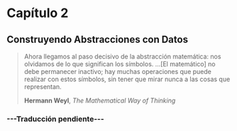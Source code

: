 # Capítulo 2

## Construyendo Abstracciones con Datos

> Ahora llegamos al paso decisivo de la abstracción matemática: nos olvidamos de lo que significan los símbolos. ...[El matemático] no debe permanecer inactivo; hay muchas operaciones que puede realizar con estos símbolos, sin tener que mirar nunca a las cosas que representan.
>
> **Hermann Weyl**, *The Mathematical Way of Thinking*

### ---Traducción pendiente---